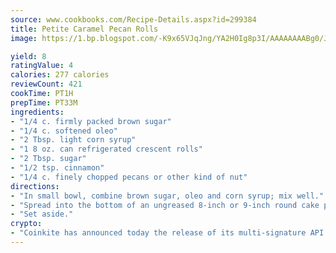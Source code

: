 ```yaml
---
source: www.cookbooks.com/Recipe-Details.aspx?id=299384
title: Petite Caramel Pecan Rolls
image: https://1.bp.blogspot.com/-K9x65VJqJng/YA2H0Ig8p3I/AAAAAAAABg0/JRKr7ZzesxofwlGw6YudXad_aQn9BD52QCLcBGAsYHQ/s299/2.png

yield: 8
ratingValue: 4
calories: 277 calories
reviewCount: 421
cookTime: PT1H
prepTime: PT33M
ingredients:
- "1/4 c. firmly packed brown sugar"
- "1/4 c. softened oleo"
- "2 Tbsp. light corn syrup"
- "1 8 oz. can refrigerated crescent rolls"
- "2 Tbsp. sugar"
- "1/2 tsp. cinnamon"
- "1/4 c. finely chopped pecans or other kind of nut"
directions:
- "In small bowl, combine brown sugar, oleo and corn syrup; mix well."
- "Spread into the bottom of an ungreased 8-inch or 9-inch round cake pan."
- "Set aside."
crypto:
- "Coinkite has announced today the release of its multi-signature API and Co-sign Pages, giving users the first Bitcoin platform of its kind to support M-of-15 signatures."
---
```


